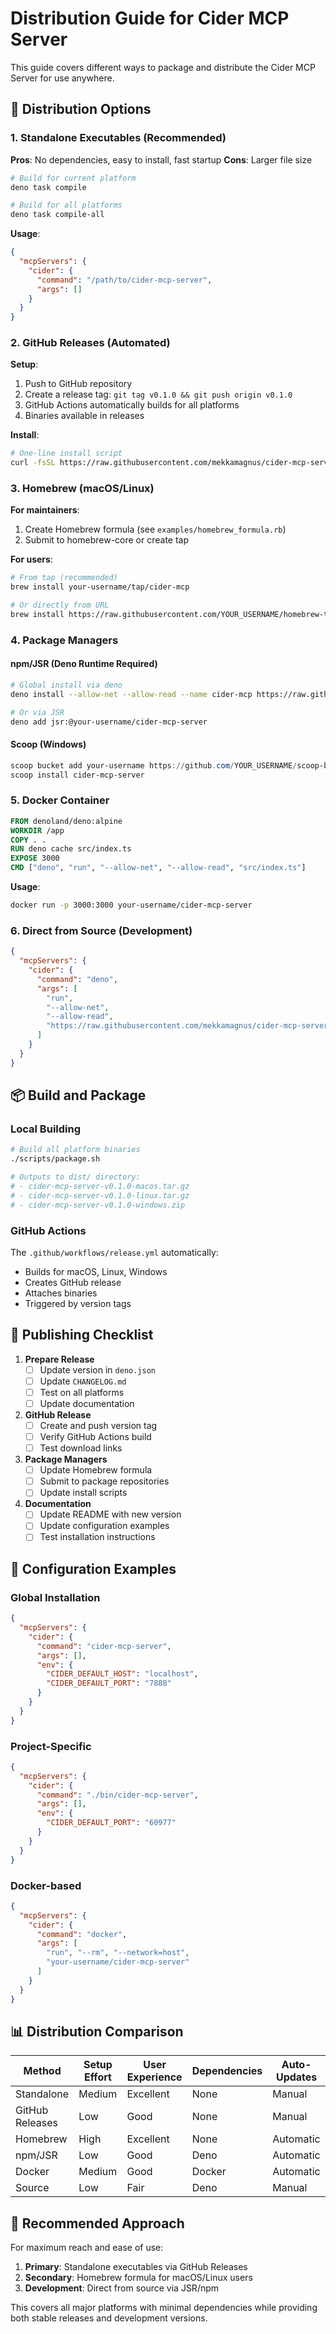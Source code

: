 # Distribution Guide for Cider MCP Server

This guide covers different ways to package and distribute the Cider MCP Server for use anywhere.

## 🎯 Distribution Options

### 1. Standalone Executables (Recommended)

**Pros**: No dependencies, easy to install, fast startup
**Cons**: Larger file size

```bash
# Build for current platform
deno task compile

# Build for all platforms
deno task compile-all
```

**Usage**:
```json
{
  "mcpServers": {
    "cider": {
      "command": "/path/to/cider-mcp-server",
      "args": []
    }
  }
}
```

### 2. GitHub Releases (Automated)

**Setup**:
1. Push to GitHub repository
2. Create a release tag: `git tag v0.1.0 && git push origin v0.1.0`
3. GitHub Actions automatically builds for all platforms
4. Binaries available in releases

**Install**:
```bash
# One-line install script
curl -fsSL https://raw.githubusercontent.com/mekkamagnus/cider-mcp-server/main/scripts/install.sh | bash
```

### 3. Homebrew (macOS/Linux)

**For maintainers**:
1. Create Homebrew formula (see `examples/homebrew_formula.rb`)
2. Submit to homebrew-core or create tap

**For users**:
```bash
# From tap (recommended)
brew install your-username/tap/cider-mcp

# Or directly from URL
brew install https://raw.githubusercontent.com/YOUR_USERNAME/homebrew-tap/main/Formula/cider-mcp.rb
```

### 4. Package Managers

#### npm/JSR (Deno Runtime Required)
```bash
# Global install via deno
deno install --allow-net --allow-read --name cider-mcp https://raw.githubusercontent.com/mekkamagnus/cider-mcp-server/main/src/index.ts

# Or via JSR
deno add jsr:@your-username/cider-mcp-server
```

#### Scoop (Windows)
```powershell
scoop bucket add your-username https://github.com/YOUR_USERNAME/scoop-bucket
scoop install cider-mcp-server
```

### 5. Docker Container

```dockerfile
FROM denoland/deno:alpine
WORKDIR /app
COPY . .
RUN deno cache src/index.ts
EXPOSE 3000
CMD ["deno", "run", "--allow-net", "--allow-read", "src/index.ts"]
```

**Usage**:
```bash
docker run -p 3000:3000 your-username/cider-mcp-server
```

### 6. Direct from Source (Development)

```json
{
  "mcpServers": {
    "cider": {
      "command": "deno",
      "args": [
        "run",
        "--allow-net", 
        "--allow-read",
        "https://raw.githubusercontent.com/mekkamagnus/cider-mcp-server/main/src/index.ts"
      ]
    }
  }
}
```

## 📦 Build and Package

### Local Building
```bash
# Build all platform binaries
./scripts/package.sh

# Outputs to dist/ directory:
# - cider-mcp-server-v0.1.0-macos.tar.gz
# - cider-mcp-server-v0.1.0-linux.tar.gz  
# - cider-mcp-server-v0.1.0-windows.zip
```

### GitHub Actions
The `.github/workflows/release.yml` automatically:
- Builds for macOS, Linux, Windows
- Creates GitHub release
- Attaches binaries
- Triggered by version tags

## 🚀 Publishing Checklist

1. **Prepare Release**
   - [ ] Update version in `deno.json`
   - [ ] Update `CHANGELOG.md`
   - [ ] Test on all platforms
   - [ ] Update documentation

2. **GitHub Release**
   - [ ] Create and push version tag
   - [ ] Verify GitHub Actions build
   - [ ] Test download links

3. **Package Managers**
   - [ ] Update Homebrew formula
   - [ ] Submit to package repositories
   - [ ] Update install scripts

4. **Documentation**
   - [ ] Update README with new version
   - [ ] Update configuration examples
   - [ ] Test installation instructions

## 🔧 Configuration Examples

### Global Installation
```json
{
  "mcpServers": {
    "cider": {
      "command": "cider-mcp-server",
      "args": [],
      "env": {
        "CIDER_DEFAULT_HOST": "localhost",
        "CIDER_DEFAULT_PORT": "7888"
      }
    }
  }
}
```

### Project-Specific
```json
{
  "mcpServers": {
    "cider": {
      "command": "./bin/cider-mcp-server",
      "args": [],
      "env": {
        "CIDER_DEFAULT_PORT": "60977"
      }
    }
  }
}
```

### Docker-based
```json
{
  "mcpServers": {
    "cider": {
      "command": "docker",
      "args": [
        "run", "--rm", "--network=host",
        "your-username/cider-mcp-server"
      ]
    }
  }
}
```

## 📊 Distribution Comparison

| Method | Setup Effort | User Experience | Dependencies | Auto-Updates |
|--------|--------------|-----------------|--------------|--------------|
| Standalone | Medium | Excellent | None | Manual |
| GitHub Releases | Low | Good | None | Manual |
| Homebrew | High | Excellent | None | Automatic |
| npm/JSR | Low | Good | Deno | Automatic |
| Docker | Medium | Good | Docker | Automatic |
| Source | Low | Fair | Deno | Manual |

## 🎯 Recommended Approach

For maximum reach and ease of use:

1. **Primary**: Standalone executables via GitHub Releases
2. **Secondary**: Homebrew formula for macOS/Linux users
3. **Development**: Direct from source via JSR/npm

This covers all major platforms with minimal dependencies while providing both stable releases and development versions.